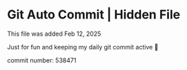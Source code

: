 # Git Auto Commit | Hidden File

This file was added Feb 12, 2025

Just for fun and keeping my daily git commit active 🤪

commit number: 538471
